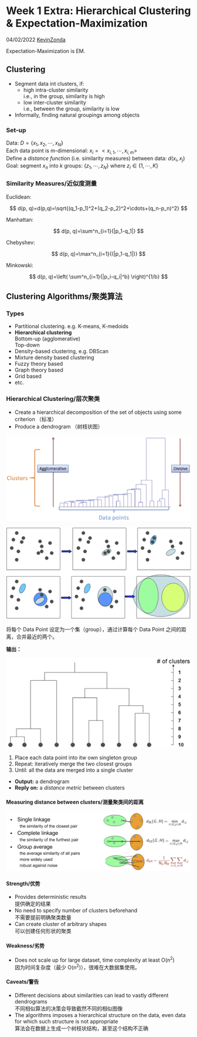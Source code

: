 # Week 1 Extra: Hierarchical Clustering & Expectation-Maximization

04/02/2022 [KevinZonda](https://github.com/KevinZonda)

Expectation-Maximization is EM.

## Clustering

- Segment data int clusters, if:
  - high intra-cluster similarity  
    i.e., in the group, similarity is high
  - low inter-cluster similarity  
    i.e., between the group, similarity is low
- Informally, finding natural groupings among objects

### Set-up

Data: $D=\left\{x_1, x_2, \cdots, x_N \right\}$  
Each data point is m-dimensional: $x_i=<x_{i,1}, \cdots, x_{i, m}>$  
Define a *distance function* (i.e. similarity measures) between data: $d(x_i, x_j)$  
Goal: segment $x_n$ into $k$ groups: $\left\{ z_1, \cdots, z_N \right\}$ where $z_i \in \left\{ 1, \cdots, K\right\}$

### Similarity Measures/近似度测量

Euclidean:

$$
d(p, q)=d(p,q)=\sqrt{(q_1-p_1)^2+(q_2-p_2)^2+\cdots+(q_n-p_n)^2}
$$

Manhattan:

$$
d(p, q)=\sum^n_{i=1}{|p_1-q_1|}
$$

Chebyshev:

$$
d(p, q)=\max^n_{i=1}{(|p_1-q_1|)}
$$

Minkowski:

$$
d(p, q)=\left(
  \sum^n_{i=1}{|p_i-q_i|^b}
  \right)^{1/b}
$$

## Clustering Algorithms/聚类算法

### Types

- Partitional clustering. e.g. K-means, K-medoids
- **Hierarchical clustering**  
  Bottom-up (agglomerative)  
  Top-down
- Density-based clustering, e.g. DBScan
- Mixture density based clustering
- Fuzzy theory based
- Graph theory based
- Grid based
- etc.

### Hierarchical Clustering/层次聚类

- Create a hierarchical decomposition of the set of objects using some criterion （标准）
- Produce a dendrogram （树枝状图）

![](img/Wk1/ex-hcem/hc-dps.png)

![](img/Wk1/ex-hcem/hc-ill.png)

将每个 Data Point 设定为一个集（group），通过计算每个 Data Point 之间的距离，合并最近的两个。

**输出：**

![](img/Wk1/ex-hcem/hc-rst.png)

1. Place each data point into itw own singleton group
2. Repeat: iteratively merge the two closest groups
3. Until: all the data are merged into a single cluster

- **Output:** a dendrogram
- **Reply on:** a *distance metric* between clusters

#### Measuring distance between clusters/测量聚类间的距离

![](img/Wk1/ex-hcem/hc-dist.png)

#### Strength/优势

- Provides deterministic results  
  提供确定的结果
- No need to specify number of clusters beforehand  
  不需要提前明确聚类数量
- Can create cluster of arbitrary shapes  
  可以创建任何形状的聚类

#### Weakness/劣势

- Does not scale up for large dataset, time complexity at least O(n<sup>2</sup>)  
  因为时间复杂度（最少 O(n<sup>2</sup>)），很难在大数据集使用。

#### Caveats/警告

- Different decisions about similarities can lead to vastly different dendrograms  
  不同相似算法的决策会导致截然不同的相似图像
- The algorithms imposes a hierarchical structure on the data, even data for which such structure is not appropriate  
  算法会在数据上生成一个树枝状结构，甚至这个结构不正确
